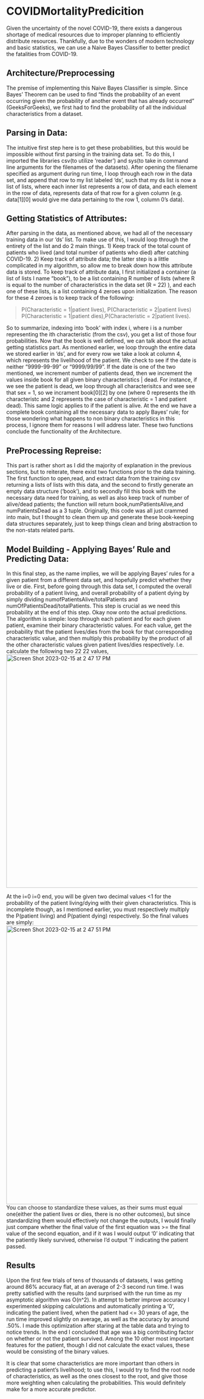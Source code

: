 # COVIDMortalityPredicition

Given the uncertainty of the novel COVID-19, there exists a dangerous shortage of medical resources due to improper planning to efficiently distribute resources. Thankfully, due to the wonders of modern technology and basic statistics, we can use a Naive Bayes Classifier to better predict the fatalities from COVID-19.


## Architecture/Preprocessing

The premise of implementing this Naive Bayes Classifier is simple. Since Bayes’ Theorem can be used to find “finds the probability of an event occurring given the probability of another event that has already occurred” (GeeksForGeeks), we first had to find the probability of all the individual characteristics from a dataset.

## Parsing in Data:

The intuitive first step here is to get these probabilities, but this would be impossible without first parsing in the training data set. To do this, I imported the libraries csv(to utilize ‘reader’) and sys(to take in command line arguments for the filenames of the datasets). After opening the filename specified as argument during run time, I loop through each row in the data set, and append that row to my list labeled ‘ds’, such that my ds list is now a list of lists, where each inner list represents a row of data, and each element in the row of data, represents data of that row for a given column (e.g. data[1][0] would give me data pertaining to the row 1, column 0’s data).

## Getting Statistics of Attributes:

After parsing in the data, as mentioned above, we had all of the necessary training data in our ‘ds’ list. To make use of this, I would loop through the entirety of the list and do 2 main things. 1) Keep track of the total count of patients who lived (and total number of patients who died) after catching COVID-19. 2) Keep track of attribute data; the latter step is a little complicated in my algorithm, so allow me to break down how this attribute data is stored. To keep track of attribute data, I first initialized a container (a list of lists I name “book”), to be a list containing R number of lists (where R is equal to the number of characteristics in the data set (R = 22) ), and each one of these lists, is a list containing 4 zeroes upon initialization. The reason for these 4 zeroes is to keep track of the following:

> P(Characteristic = 1|patient lives), P(Characteristic = 2|patient lives) P(Characteristic = 1|patient dies),P(Characteristic = 2|patient lives).

So to summarize, indexing into ‘book’ with index i, where i is a number representing the ith characteristic (from the csv), you get a list of those four probabilities. Now that the book is well defined, we can talk about the actual getting statistics part. As mentioned earlier, we loop through the entire data we stored earlier in ‘ds’, and for every row we take a look at column 4, which represents the livelihood of the patient. We check to see if the date is neither “9999-99-99” or “9999/99/99”. If the date is one of the two mentioned, we increment number of patients dead, then we increment the values inside book for all given binary characteristics | dead. For instance, if we see the patient is dead, we loop through all characterisitcs and wee see that sex = 1, so we incrament book[0][2] by one (where 0 represents the ith characteristc and 2 represents the case of characteristic = 1 and patient dead). This same logic applies to if the patient is alive. At the end we have a complete book containing all the necessary data to apply Bayes’ rule; for those wondering what happens to non binary characteristics in this process, I ignore them for reasons I will address later. These two functions conclude the functionality of the Architecture.


## PreProcessing Repreise:
This part is rather short as I did the majority of explanation in the previous sections, but to reiterate, there exist two functions prior to the data training. The first function to open,read, and extract data from the training csv returning a lists of lists with this data, and the second to firstly generate an empty data structure (‘book’), and to secondly fill this book with the necessary data need for training, as well as also keep track of number of alive/dead patients; the function will return book,numPatientsAlive,and numPatientsDead as a 3 tuple. Originally, this code was all just crammed into main, but I thought to clean them up and generate these book-keeping data structures separately, just to keep things clean and bring abstraction to the non-stats related parts.


## Model Building - Applying Bayes’ Rule and Predicting Data: 

In this final step, as the name implies, we will be applying Bayes’ rules for a given patient from a different data set, and hopefully predict whether they live or die. First, before going through this data set, I computed the overall probability of a patient living, and overall probability of a patient dying by simply dividing numofPatientsAlive/totalPatients and numOfPatientsDead/totalPatients. This step is crucial as we need this probability at the end of this step. Okay now onto the actual predictions. The algorithm is simple: loop through each patient and for each given patient, examine their binary characteristic values. For each value, get the probability that the patient lives/dies from the book for that corresponding characteristic value, and then multiply this probability by the product of all the other characteristic values given patient lives/dies respectively. I.e. calculate the following two 22 22 values,
<img width="613" alt="Screen Shot 2023-02-15 at 2 47 17 PM" src="https://user-images.githubusercontent.com/19734560/219205977-6cebae5b-83c8-47eb-a144-97f0c44ee5b3.png">

At the i=0 i=0 end, you will be given two decimal values <1 for the probability of the patient living/dying with their given characteristics. This is incomplete though, as I mentioned earlier, you must respectively multiply the P(patient living) and P(patient dying) respectively. So the final values
are simply:
<img width="732" alt="Screen Shot 2023-02-15 at 2 47 51 PM" src="https://user-images.githubusercontent.com/19734560/219206085-cda03466-4a9a-474f-9445-a37f424ad7b6.png">
You can choose to standardize these values, as their sums must equal one(either the patient lives or dies, there is no other outcomes), but since standardizing them would effectively not change the outputs, I would finally just compare whether the final value of the first equation was >= the final value of the second equation, and if it was I would output ‘0’ indicating that the patiently likely survived, otherwise I’d output ‘1’ indicating the patient passed.

## Results
Upon the first few trials of tens of thousands of datasets, I was getting around 86% accuracy flat, at an average of 2-3 second run time. I was pretty satisfied with the results (and surprised with the run time as my asymptotic algorithm was O(n^2). In attempt to better improve accuracy I experimented skipping calculations and automatically printing a ‘0’, indicating the patient lived, when the patient had <= 30 years of age, the run time improved slightly on average, as well as the accuracy by around .50%. I made this optimization after staring at the table data and trying to notice trends. In the end I concluded that age was a big contributing factor on whether or not the patient survived. Among the 10 other most important features for the patient, though I did not calculate the exact values, these would be consisting of the binary values.

It is clear that some characteristics are more important than others in predicting a patient’s livelihood; to use this, I would try to find the root node of characteristics, as well as the ones closest to the root, and give those more weighting when calculating the probabilities. This would definitely make for a more accurate predictor.
